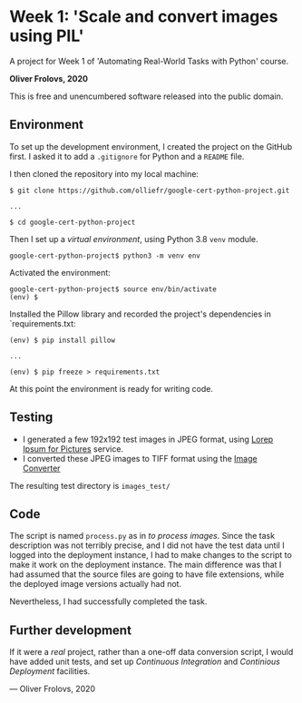# Week 1: 'Scale and convert images using PIL'

A project for Week 1 of 'Automating Real-World Tasks with Python' course.

**Oliver Frolovs, 2020**

This is free and unencumbered software released into the public domain.

## Environment

To set up the development environment, I created the project on the GitHub first. I asked it to add a `.gitignore` for Python and a `README` file. 

I then cloned the repository into my local machine:

```Shell
$ git clone https://github.com/olliefr/google-cert-python-project.git

...

$ cd google-cert-python-project
```

Then I set up a *virtual environment*, using Python 3.8 `venv` module.

```Shell
google-cert-python-project$ python3 -m venv env
```

Activated the environment:

```Shell
google-cert-python-project$ source env/bin/activate
(env) $
```

Installed the Pillow library and recorded the project's dependencies in `requirements.txt:

```Shell
(env) $ pip install pillow

...

(env) $ pip freeze > requirements.txt
```

At this point the environment is ready for writing code.

## Testing

* I generated a few 192x192 test images in JPEG format, using [Lorep Ipsum for Pictures](https://picsum.photos/) service.
* I converted these JPEG images to TIFF format using the [Image Converter](https://www.microsoft.com/en-us/p/image-converter/9pgn31qtzq26)

The resulting test directory is `images_test/`

## Code

The script is named `process.py` as in *to process images*. Since the task description was not terribly precise, and I did not have the test data until I logged into the deployment instance, I had to make changes to the script to make it work on the deployment instance. The main difference was that I had assumed that the source files are going to have file extensions, while the deployed image versions actually had not. 

Nevertheless, I had successfully completed the task.

## Further development

If it were a *real* project, rather than a one-off data conversion script, I would have added unit tests, and set up *Continuous Integration* and *Continious Deployment* facilities.

&mdash; Oliver Frolovs, 2020


